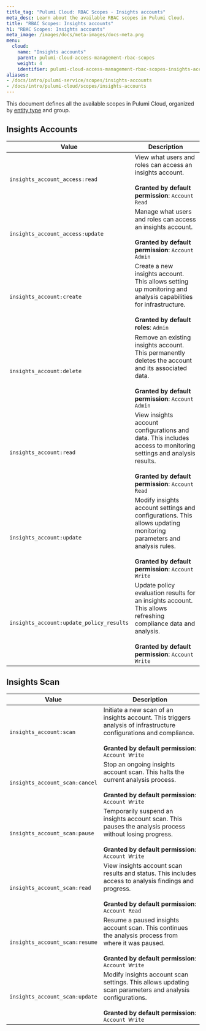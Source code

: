 ```yaml
---
title_tag: "Pulumi Cloud: RBAC Scopes - Insights accounts"
meta_desc: Learn about the available RBAC scopes in Pulumi Cloud.
title: "RBAC Scopes: Insights accounts"
h1: "RBAC Scopes: Insights accounts"
meta_image: /images/docs/meta-images/docs-meta.png
menu:
  cloud:
    name: "Insights accounts"
    parent: pulumi-cloud-access-management-rbac-scopes
    weight: 4
    identifier: pulumi-cloud-access-management-rbac-scopes-insights-accounts
aliases:
- /docs/intro/pulumi-service/scopes/insights-accounts
- /docs/intro/pulumi-cloud/scopes/insights-accounts
---
```


This document defines all the available scopes in Pulumi Cloud, organized by [entity type](../../permissions#entity-types) and group.

## Insights Accounts

| Value | Description |
|-------|-------------|
| `insights_account_access:read` | View what users and roles can access an insights account.<br><br>**Granted by default permission**: `Account Read` |
| `insights_account_access:update` | Manage what users and roles can access an insights account.<br><br>**Granted by default permission**: `Account Admin` |
| `insights_account:create` | Create a new insights account. This allows setting up monitoring and analysis capabilities for infrastructure.<br><br>**Granted by default roles**: `Admin` |
| `insights_account:delete` | Remove an existing insights account. This permanently deletes the account and its associated data.<br><br>**Granted by default permission**: `Account Admin` |
| `insights_account:read` | View insights account configurations and data. This includes access to monitoring settings and analysis results.<br><br>**Granted by default permission**: `Account Read` |
| `insights_account:update` | Modify insights account settings and configurations. This allows updating monitoring parameters and analysis rules.<br><br>**Granted by default permission**: `Account Write` |
| `insights_account:update_policy_results` | Update policy evaluation results for an insights account. This allows refreshing compliance data and analysis.<br><br>**Granted by default permission**: `Account Write` |

## Insights Scan

| Value | Description |
|-------|-------------|
| `insights_account:scan` | Initiate a new scan of an insights account. This triggers analysis of infrastructure configurations and compliance.<br><br>**Granted by default permission**: `Account Write` |
| `insights_account_scan:cancel` | Stop an ongoing insights account scan. This halts the current analysis process.<br><br>**Granted by default permission**: `Account Write` |
| `insights_account_scan:pause` | Temporarily suspend an insights account scan. This pauses the analysis process without losing progress.<br><br>**Granted by default permission**: `Account Write` |
| `insights_account_scan:read` | View insights account scan results and status. This includes access to analysis findings and progress.<br><br>**Granted by default permission**: `Account Read` |
| `insights_account_scan:resume` | Resume a paused insights account scan. This continues the analysis process from where it was paused.<br><br>**Granted by default permission**: `Account Write` |
| `insights_account_scan:update` | Modify insights account scan settings. This allows updating scan parameters and analysis configurations.<br><br>**Granted by default permission**: `Account Write` |
